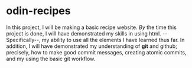 # odin-recipes

In this project, I will be making a basic recipe website. *By* the time this project is done,
I will have demonstrated my skills in using html. --Specifically--, my ability to use all the elements I have learned thus far.
In addition, I will have demonstrated my understanding of **git** and github; precisely, how to make good commit messages, creating atomic commits, and my using the basic git workflow.


